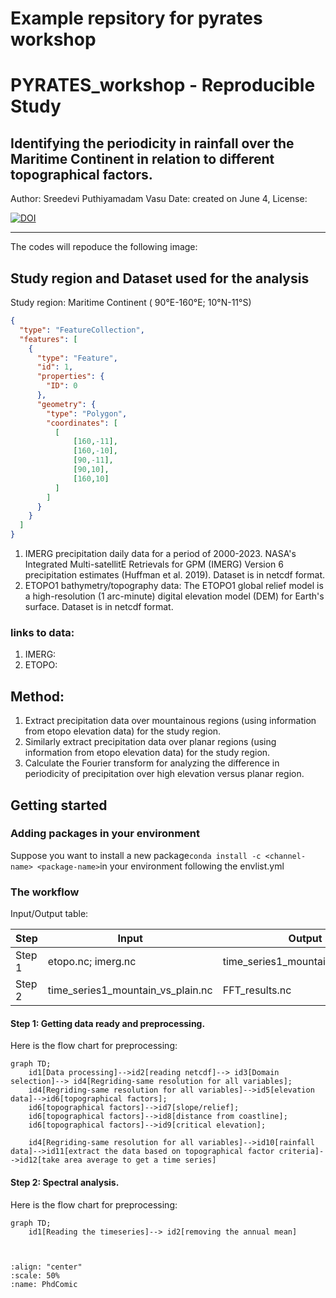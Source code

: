 # Example repsitory for pyrates workshop 

# PYRATES_workshop - Reproducible Study

## Identifying the periodicity in rainfall over the Maritime Continent in relation to different topographical factors.

 Author: Sreedevi Puthiyamadam Vasu
 Date: created on June 4, 
 License:
 
[![DOI](https://zenodo.org/badge/810518047.svg)](https://zenodo.org/doi/10.5281/zenodo.11508508)
______________________________________________________________

The codes will repoduce the following image:


## Study region and Dataset used for the analysis
Study region: Maritime Continent ( 90°E-160°E; 10°N-11°S)
```geojson
{
  "type": "FeatureCollection",
  "features": [
    {
      "type": "Feature",
      "id": 1,
      "properties": {
        "ID": 0
      },
      "geometry": {
        "type": "Polygon",
        "coordinates": [
          [
              [160,-11],
              [160,-10],
              [90,-11],
              [90,10],
              [160,10]
          ]
        ]
      }
    }
  ]
}
```

1. IMERG precipitation daily data for a period of  2000-2023. NASA's Integrated Multi-satellitE Retrievals for GPM (IMERG) Version 6 precipitation estimates (Huffman et al. 2019). Dataset is in netcdf format.
2. ETOPO1 bathymetry/topography data: The ETOPO1 global relief model is a high-resolution (1 arc-minute) digital elevation model (DEM) for Earth's surface. Dataset is in netcdf format.

### links to data:
1. IMERG:
2. ETOPO:

## Method: 
1. Extract precipitation data over mountainous regions (using information from etopo elevation data) for the study region.
2. Similarly extract precipitation data over planar regions (using information from etopo elevation data) for the study region.
3. Calculate the Fourier transform for analyzing the difference in periodicity of precipitation over high elevation versus planar region.




## Getting started

### Adding packages in your environment

Suppose you want to install a new package`conda install -c <channel-name> <package-name>`in your environment following the envlist.yml

### The workflow

Input/Output table:

| Step | Input | Output | Code |
| --- | --- | --- | --- |
| Step 1 | etopo.nc; imerg.nc| time_series1_mountain_vs_plain.nc| L1_prepocessing_data.ipynb | 
| Step 2 | time_series1_mountain_vs_plain.nc| FFT_results.nc| L2_spectral_analysis_visualization.ipynb | 


#### Step 1: Getting data ready and preprocessing.
Here is the flow chart for preprocessing:

```mermaid
graph TD;
    id1[Data processing]-->id2[reading netcdf]--> id3[Domain selection]--> id4[Regriding-same resolution for all variables]; 
    id4[Regriding-same resolution for all variables]-->id5[elevation data]-->id6[topographical factors];
    id6[topographical factors]-->id7[slope/relief];
    id6[topographical factors]-->id8[distance from coastline];
    id6[topographical factors]-->id9[critical elevation];  
    
    id4[Regriding-same resolution for all variables]-->id10[rainfall data]-->id11[extract the data based on topographical factor criteria]-->id12[take area average to get a time series]
```


#### Step 2: Spectral analysis.
Here is the flow chart for preprocessing:

```mermaid
graph TD;
    id1[Reading the timeseries]--> id2[removing the annual mean]
```

```


````

```{image} /assets/images/phdComic.jpg
:align: "center"
:scale: 50%
:name: PhdComic
```




